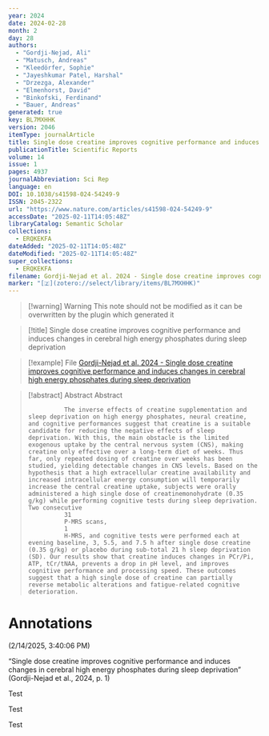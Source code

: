 ```yaml
---
year: 2024
date: 2024-02-28
month: 2
day: 28
authors:
  - "Gordji-Nejad, Ali"
  - "Matusch, Andreas"
  - "Kleedörfer, Sophie"
  - "Jayeshkumar Patel, Harshal"
  - "Drzezga, Alexander"
  - "Elmenhorst, David"
  - "Binkofski, Ferdinand"
  - "Bauer, Andreas"
generated: true
key: BL7MXHHK
version: 2046
itemType: journalArticle
title: Single dose creatine improves cognitive performance and induces changes in cerebral high energy phosphates during sleep deprivation
publicationTitle: Scientific Reports
volume: 14
issue: 1
pages: 4937
journalAbbreviation: Sci Rep
language: en
DOI: 10.1038/s41598-024-54249-9
ISSN: 2045-2322
url: "https://www.nature.com/articles/s41598-024-54249-9"
accessDate: "2025-02-11T14:05:48Z"
libraryCatalog: Semantic Scholar
collections:
  - ERQKEKFA
dateAdded: "2025-02-11T14:05:48Z"
dateModified: "2025-02-11T14:05:48Z"
super_collections:
  - ERQKEKFA
filename: Gordji-Nejad et al. 2024 - Single dose creatine improves cognitive performance and induces changes in cerebral high energy phosphates during sleep deprivation
marker: "[🇿](zotero://select/library/items/BL7MXHHK)"
---
```


>[!warning] Warning
> This note should not be modified as it can be overwritten by the plugin which generated it

> [!title] Single dose creatine improves cognitive performance and induces changes in cerebral high energy phosphates during sleep deprivation

> [!example] File
> [Gordji-Nejad et al. 2024 - Single dose creatine improves cognitive performance and induces changes in cerebral high energy phosphates during sleep deprivation](Gordji-Nejad%20et%20al.%202024%20-%20Single%20dose%20creatine%20improves%20cognitive%20performance%20and%20induces%20changes%20in%20cerebral%20high%20energy%20phosphates%20during%20sleep%20deprivation.pdf)

> [!abstract] Abstract
> Abstract
>             
>               The inverse effects of creatine supplementation and sleep deprivation on high energy phosphates, neural creatine, and cognitive performances suggest that creatine is a suitable candidate for reducing the negative effects of sleep deprivation. With this, the main obstacle is the limited exogenous uptake by the central nervous system (CNS), making creatine only effective over a long-term diet of weeks. Thus far, only repeated dosing of creatine over weeks has been studied, yielding detectable changes in CNS levels. Based on the hypothesis that a high extracellular creatine availability and increased intracellular energy consumption will temporarily increase the central creatine uptake, subjects were orally administered a high single dose of creatinemonohydrate (0.35 g/kg) while performing cognitive tests during sleep deprivation. Two consecutive
>               31
>               P-MRS scans,
>               1
>               H-MRS, and cognitive tests were performed each at evening baseline, 3, 5.5, and 7.5 h after single dose creatine (0.35 g/kg) or placebo during sub-total 21 h sleep deprivation (SD). Our results show that creatine induces changes in PCr/Pi, ATP, tCr/tNAA, prevents a drop in pH level, and improves cognitive performance and processing speed. These outcomes suggest that a high single dose of creatine can partially reverse metabolic alterations and fatigue-related cognitive deterioration.

# Annotations  
(2/14/2025, 3:40:06 PM)

“Single dose creatine improves cognitive performance and induces changes in cerebral high energy phosphates during sleep deprivation” (Gordji-Nejad et al., 2024, p. 1)

Test

Test

Test

